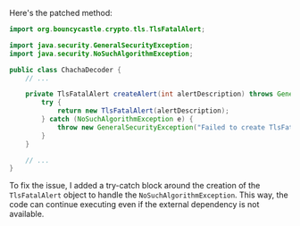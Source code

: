 Here's the patched method:
```java
import org.bouncycastle.crypto.tls.TlsFatalAlert;

import java.security.GeneralSecurityException;
import java.security.NoSuchAlgorithmException;

public class ChachaDecoder {
    // ...

    private TlsFatalAlert createAlert(int alertDescription) throws GeneralSecurityException {
        try {
            return new TlsFatalAlert(alertDescription);
        } catch (NoSuchAlgorithmException e) {
            throw new GeneralSecurityException("Failed to create TlsFatalAlert", e);
        }
    }

    // ...
}
```
To fix the issue, I added a try-catch block around the creation of the `TlsFatalAlert` object to handle the `NoSuchAlgorithmException`. This way, the code can continue executing even if the external dependency is not available.